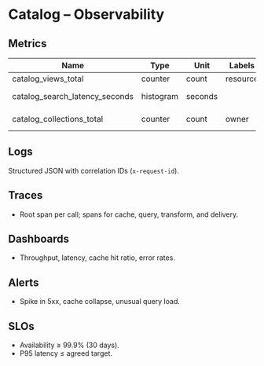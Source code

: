# Catalog – Observability

## Metrics
| Name | Type | Unit | Labels | Purpose |
|------|------|------|--------|---------|
| catalog_views_total | counter | count | resource | Usage |
| catalog_search_latency_seconds | histogram | seconds |  | Search perf |
| catalog_collections_total | counter | count | owner | Collections created |

## Logs
Structured JSON with correlation IDs (`x-request-id`).

## Traces
- Root span per call; spans for cache, query, transform, and delivery.

## Dashboards
- Throughput, latency, cache hit ratio, error rates.

## Alerts
- Spike in 5xx, cache collapse, unusual query load.

## SLOs
- Availability ≥ 99.9% (30 days).
- P95 latency ≤ agreed target.
